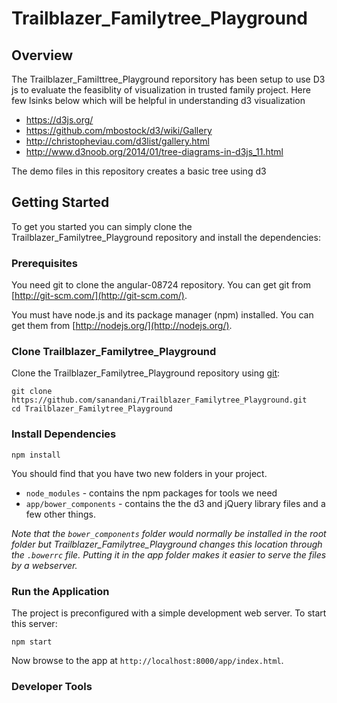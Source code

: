 # Trailblazer_Familytree_Playground

## Overview

The Trailblazer_Familttree_Playground reporsitory has been setup to use D3 js to evaluate the feasiblity of visualization in trusted family project. Here few lsinks below which will be helpful in understanding d3 visualization

* https://d3js.org/ 
* https://github.com/mbostock/d3/wiki/Gallery
* http://christopheviau.com/d3list/gallery.html
* http://www.d3noob.org/2014/01/tree-diagrams-in-d3js_11.html

The demo files in this repository creates a basic tree using d3

## Getting Started

To get you started you can simply clone the Trailblazer_Familytree_Playground repository and install the dependencies:

### Prerequisites

You need git to clone the angular-08724 repository. You can get git from
[http://git-scm.com/](http://git-scm.com/).

You must have node.js and its package manager (npm) installed.
You can get them from [http://nodejs.org/](http://nodejs.org/).

### Clone Trailblazer_Familytree_Playground

Clone the Trailblazer_Familytree_Playground repository using [git](http://git-scm.com/):

```
git clone https://github.com/sanandani/Trailblazer_Familytree_Playground.git
cd Trailblazer_Familytree_Playground
```

### Install Dependencies

```
npm install
```

You should find that you have two new folders in your project.

* `node_modules` - contains the npm packages for tools we need
* `app/bower_components` - contains the the d3 and jQuery library files and a few other things.

*Note that the `bower_components` folder would normally be installed in the root folder but Trailblazer_Familytree_Playground changes this location through the `.bowerrc` file.  Putting it in the app folder makes it easier to serve the files by a webserver.*

### Run the Application

The project is preconfigured with a simple development web server.  To start this server:

```
npm start
```

Now browse to the app at `http://localhost:8000/app/index.html`.

### Developer Tools

